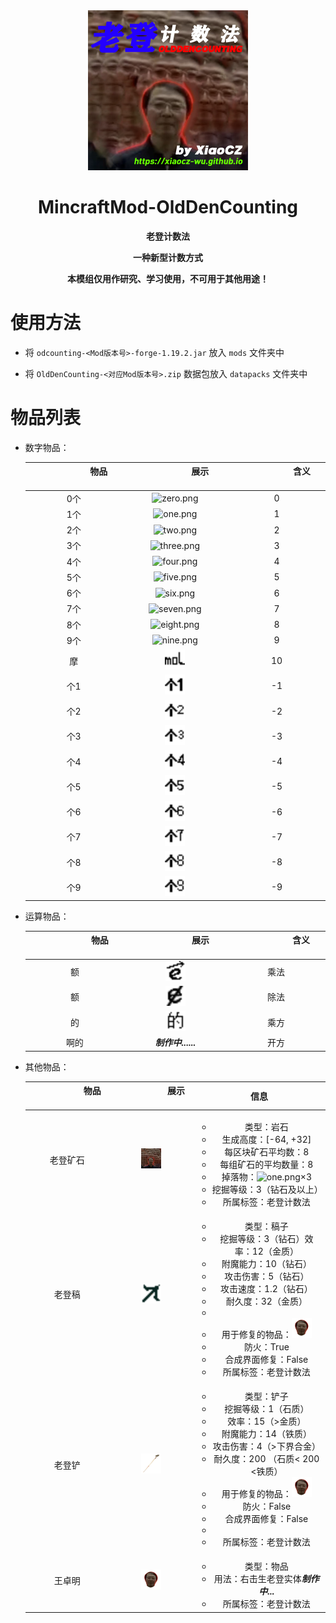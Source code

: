 <div align="center">
<img src=".\images\logo.png" alt="logo.png" width="256" height="256" />

# MincraftMod-OldDenCounting

**老登计数法**

**一种新型计数方式**

**本模组仅用作研究、学习使用，不可用于其他用途！**

</div>

# 使用方法

- 将 `odcounting-<Mod版本号>-forge-1.19.2.jar` 放入 `mods` 文件夹中

- 将 `OldDenCounting-<对应Mod版本号>.zip` 数据包放入 `datapacks` 文件夹中

# 物品列表

- 数字物品：

  <div align="center">

  | <img width=80/>物品<img width=80/> |              <img width=80/>展示<img width=80/>              | <img width=80/>含义<img width=80/> |
  | :--------------------------------: | :----------------------------------------------------------: | :--------------------------------: |
  |                0个                 |  <img src="./images/zero.png" alt="zero.png" width="32" />   |                 0                  |
  |                1个                 |   <img src="./images/one.png" alt="one.png" width="32" />    |                 1                  |
  |                2个                 |   <img src="./images/two.png" alt="two.png" width="32" />    |                 2                  |
  |                3个                 | <img src="./images/three.png" alt="three.png" width="32" />  |                 3                  |
  |                4个                 |  <img src="./images/four.png" alt="four.png" width="32" />   |                 4                  |
  |                5个                 |  <img src="./images/five.png" alt="five.png" width="32" />   |                 5                  |
  |                6个                 |   <img src="./images/six.png" alt="six.png" width="32" />    |                 6                  |
  |                7个                 | <img src="./images/seven.png" alt="seven.png" width="32" />  |                 7                  |
  |                8个                 | <img src="./images/eight.png" alt="eight.png" width="32" />  |                 8                  |
  |                9个                 |  <img src="./images/nine.png" alt="nine.png" width="32" />   |                 9                  |
  |                 摩                 |   <img src="./images/mol.png" alt="mol.png" width="32" />    |                 10                 |
  |                个1                 | <img src="./images/m_one.png" alt="m_one.png" width="32" />  |                 -1                 |
  |                个2                 | <img src="./images/m_two.png" alt="m_two.png" width="32" />  |                 -2                 |
  |                个3                 | <img src="./images/m_three.png" alt="m_three.png" width="32" /> |                 -3                 |
  |                个4                 | <img src="./images/m_four.png" alt="m_four.png" width="32" /> |                 -4                 |
  |                个5                 | <img src="./images/m_five.png" alt="m_five.png" width="32" /> |                 -5                 |
  |                个6                 | <img src="./images/m_six.png" alt="m_six.png" width="32" />  |                 -6                 |
  |                个7                 | <img src="./images/m_seven.png" alt="m_seven.png" width="32" /> |                 -7                 |
  |                个8                 | <img src="./images/m_eight.png" alt="m_eight.png" width="32" /> |                 -8                 |
  |                个9                 | <img src="./images/m_nine.png" alt="m_nine.png" width="32" /> |                 -9                 |

- 运算物品：

  <div align="center">

  | <img width=80/>物品<img width=80/> |           <img width=80/>展示<img width=80/>            | <img width=80/>含义<img width=80/> |
  | :--------------------------------: | :-----------------------------------------------------: | :--------------------------------: |
  |                 额                 |   <img src="./images/e.png" alt="e.png" width="32" />   |                乘法                |
  |                 额                 | <img src="./images/e_2.png" alt="e_2.png" width="32" /> |                除法                |
  |                 的                 | <img src="./images/pow.png" alt="pow.png" width="32" /> |                乘方                |
  |                啊的                |                   ***制作中......***                    |                开方                |

- 其他物品：

  <div align="center">
  
  | <img width=80/>物品<img width=80/> |              <img width=80/>展示<img width=80/>              |              <img width=80/>信息<img width=80/>              |
  | :--------------------------------: | :----------------------------------------------------------: | :----------------------------------------------------------: |
  |              老登矿石              | <img src="./images/old_den_ore.png" alt="old_den_ore.png" width="32"/> | <ul><li>类型：岩石<li>生成高度：[-64, +32]<li>每区块矿石平均数：8<li>每组矿石的平均数量：8<li>掉落物：<img src="./images/one.png" alt="one.png" width="32" />×3<li>挖掘等级：3（钻石及以上）<li>所属标签：老登计数法<ul/> |
  |               老登稿               | <img src="./images/old_den_pickaxe.png" alt="old_den_pickaxe.png" width="32" /> | <ul><li>类型：稿子<li>挖掘等级：3（钻石）<l>效率：12（金质）<li>附魔能力：10（钻石）<li>攻击伤害：5（钻石）<li>攻击速度：1.2（钻石）<li>耐久度：32（金质）<li/><li>用于修复的物品：<img src="./images/WangZhuoming.png" alt="WangZhuoming.png" width="32" /><li>防火：True<li>合成界面修复：False<li>所属标签：老登计数法<ul/> |
  |               老登铲               | <img src="./images/old_den_shovel.png" alt="old_den_shovel.png" width="32" /> | <ul><li>类型：铲子<li>挖掘等级：1（石质）<li>效率：15（>金质）<li>附魔能力：14（铁质）<li>攻击伤害：4（>下界合金）<li>耐久度：200 （石质< 200 <铁质）<li>用于修复的物品：<img src="./images/WangZhuoming.png" alt="WangZhuoming.png" width="32" /><li>防火：False<li>合成界面修复：False<li/><li>所属标签：老登计数法<ul/> |
  |               王卓明               | <img src="./images/WangZhuoming.png" alt="WangZhuoming.png" width="32" /> | <ul><li>类型：物品<li>用法：右击生老登实体***制作中...***<li>所属标签：老登计数法<ul/> |
  

# 
